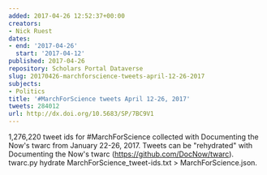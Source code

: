 ```yaml
---
added: 2017-04-26 12:52:37+00:00
creators:
- Nick Ruest
dates:
- end: '2017-04-26'
  start: '2017-04-12'
published: 2017-04-26
repository: Scholars Portal Dataverse
slug: 20170426-marchforscience-tweets-april-12-26-2017
subjects:
- Politics
title: '#MarchForScience tweets April 12-26, 2017'
tweets: 284012
url: http://dx.doi.org/10.5683/SP/7BC9V1
---
```


1,276,220 tweet ids for #MarchForScience collected with Documenting the Now's twarc from January 22-26, 2017. Tweets can be "rehydrated" with Documenting the Now's twarc (https://github.com/DocNow/twarc). twarc.py hydrate MarchForScience_tweet-ids.txt > MarchForScience.json.
